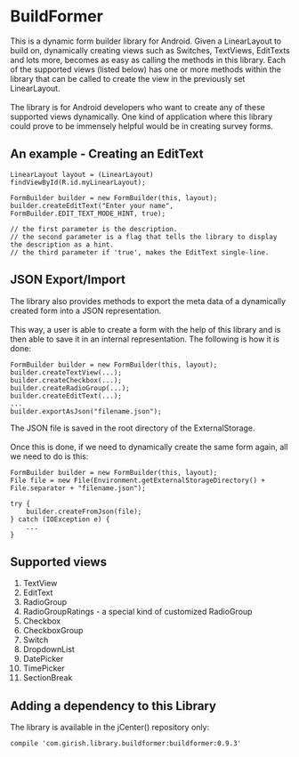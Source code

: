 # BuildFormer
This is a dynamic form builder library for Android. Given a LinearLayout to build on, dynamically creating views such as Switches, TextViews, EditTexts and lots more,
becomes as easy as calling the methods in this library. Each of the supported views (listed below) has one or more methods within the library that can be called to create
the view in the previously set LinearLayout.
<br><br>
The library is for Android developers who want to create any of these supported views dynamically. One kind of application where this library could prove to be immensely helpful would be in creating
survey forms.


## An example - Creating an EditText
```
LinearLayout layout = (LinearLayout) findViewById(R.id.myLinearLayout);

FormBuilder builder = new FormBuilder(this, layout);
builder.createEditText("Enter your name", FormBuilder.EDIT_TEXT_MODE_HINT, true);

// the first parameter is the description.
// the second parameter is a flag that tells the library to display the description as a hint.
// the third parameter if 'true', makes the EditText single-line.
```


## JSON Export/Import
The library also provides methods to export the meta data of a dynamically created form into a JSON representation.
<br><br>
This way, a user is able to create a form with the help of this library and is then able to save it in an internal representation. The following is how it is done:

```
FormBuilder builder = new FormBuilder(this, layout);
builder.createTextView(...);
builder.createCheckbox(...);
builder.createRadioGroup(...);
builder.createEditText(...);
...
builder.exportAsJson("filename.json");
```
The JSON file is saved in the root directory of the ExternalStorage.
<br><br>
Once this is done, if we need to dynamically create the same form again, all we need to do is this:
```
FormBuilder builder = new FormBuilder(this, layout);
File file = new File(Environment.getExternalStorageDirectory() + File.separator + "filename.json");

try {
    builder.createFromJson(file);
} catch (IOException e) {
    ...
}
```

## Supported views
1. TextView
2. EditText
3. RadioGroup
3. RadioGroupRatings - a special kind of customized RadioGroup
4. Checkbox
5. CheckboxGroup
6. Switch
7. DropdownList
8. DatePicker
9. TimePicker
10. SectionBreak

## Adding a dependency to this Library
The library is available in the jCenter() repository only:
```
compile 'com.girish.library.buildformer:buildformer:0.9.3'
```